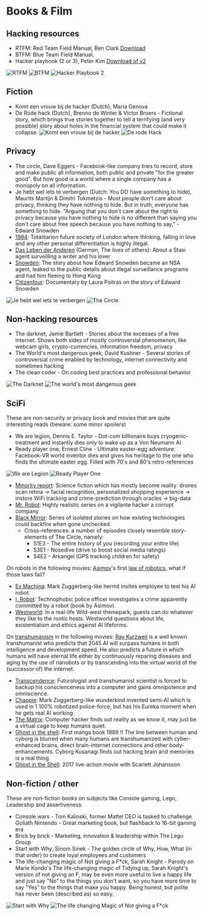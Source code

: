 # Books & Film

## Hacking resources
* RTFM: Red Team Field Manual, Ben Clark [Download](https://github.com/tanc7/hacking-books/blob/master/RTFM%20-%20Red%20Team%20Field%20Manual%20v3.pdf)
* BTFM: Blue Team Field Manual, 
* Hacker playbook (2 or 3), Peter Kim [Download of v2](https://github.com/tanc7/hacking-books/blob/master/The%20Hacker%20Playbook%202%2C%20Practical%20Guide%20To%20Penetration%20Testing%20By%20Peter%20Kim.pdf)

![RTFM](rtfm.png)
![BTFM](btfm.png)
![Hacker Playbook 2](hacker_playbook.png)

## Fiction
* Komt een vrouw bij de hacker (Dutch), Maria Genova
* De Rode hack (Dutch), Brenno de Winter & Victor Broers - Fictional story, which brings true stories together to tell a terrifying (and very possible) story about holes in the financial system that could make it collapse.
![Komt een vrouw bij de hacker](Komt_een_vrouw_bij_de_hacker.jpg)
![De rode Hack](de_rode_hack.jpg)



## Privacy
* The circle, Dave Eggers - Facebook-like company tries to record, store and make public all information, both public and private "for the greater good". But how good is a world where a single company has a monopoly on all information.
* Je hebt wel iets te verbergen (Dutch: You DO have something to hide),  Maurits Martijn & Dimitri Tokmetzis - Most people don't care about privacy, thinking they have nothing to hide. But in truth, everyone has something to hide. "Arguing that you don't care about the right to privacy because you have nothing to hide is no different than saying you don't care about free speech because you have nothing to say," - Edward Snowden
* [1984](https://www.imdb.com/title/tt0087803): Totalitarion future society of London where thinking, falling in love and any other personal differentiation is highly illegal.
* [Das Leben der Anderen](https://www.imdb.com/title/tt0405094) (German, The lives of others): About a Stasi agent surveilling a writer and his lover
* [Snowden](https://www.imdb.com/title/tt3774114): The story about how Edward Snowden became an NSA agent, leaked to the public details about illegal surveillance programs and had him fleeing to Hong Kong
* [Citizenfour](https://www.imdb.com/title/tt4044364): Documentary by Laura Poitras on the story of Edward Snowden

![Je hebt wel iets te verbergen](je_hebt_wel_iets_te_verbergen.jpg)
![The Circle](the_circle.jpg)


## Non-hacking resources
* The darknet, Jamie Bartlett - Stories about the excesses of a free internet. Shows both sides of mostly controversial phenomenon, like webcam girls, crypto-currencies, information freedom, privacy
* The World's most dangerous geek, David Kushner - Several stories of controversial crime enabled by technology, internet connectivity and sometimes hacking
* The clean coder - On coding best practices and professional behavior

![The Darknet](the_darknet.jpg) 
![The world's most dangerous geek](worlds_most_dangerous_geek.jpg) 


## SciFi
These are non-security or privacy book and movies that are quite interesting reads (beware: some minor spoilers)
* We are legion,  Dennis E. Taylor - Dot-com billionaire buys cryogenic-treatment and instantly dies only to wake up as a Von Neumann AI
* Ready player one, Ernest Cline - Ultimate easter-egg adventure: Facebook-VR world inventor dies and gives his heritage to the one who finds the ultimate easter egg. Filled with 70's and 80's retro-references

![We are Legion](we_are_legion.jpg)
![Ready Player One](ready_player_one.jpg)

* [Minority report](https://www.imdb.com/title/tt0181689): Science fiction which has mostly become reality: drones scan retina -> facial recognition, personalized shopping experience -> instore WiFi tracking and crime-prediction through oracles -> big-data
* [Mr. Robot](https://www.imdb.com/title/tt4158110/): Highly realistic series on a vigilante hacker a corrupt company
* [Black Mirror](https://www.imdb.com/title/tt2085059): Series of isolated stories on how existing technologies could backfire when gone unchecked.
  * Cross-references: a number of episodes closely resemble story-elements of The Circle, namely:
    * S1E3 - The entire history of you (recording your entire life)
    * S3E1 - Nosedive (drive to boost social media ratings)
    * S4E2 - Arkangel (GPS tracking children for safety)


On robots in the following movies:
[Asimov](https://en.wikipedia.org/wiki/Isaac_Asimov)'s first [law of robotics](https://en.wikipedia.org/wiki/Three_Laws_of_Robotics), what if those laws fail?
* [Ex Machina](https://www.imdb.com/title/tt0470752): Mark Zuggerberg-like hermit invites employee to test his AI robot.
* [I, Robot](https://www.imdb.com/title/tt0343818): Technophobic police officer investigates a crime apparently committed by a robot (book by Asimov).
* [Westworld](https://www.imdb.com/title/tt0475784): In a real-life Wild-west themepark, guests can do whatever they like to the rootic hosts. Westworld questions about life, existentialism and ethics against AI lifeforms. 

On [transhumanism](https://en.wikipedia.org/wiki/Transhumanism) in the following movies:
[Ray Kurzweil](https://en.wikipedia.org/wiki/Ray_Kurzweil) is a well known transhumanist who predicts that 2045 AI will surpass humans in both intelligence and development speed. He also predicts a future in which humans
will have eternal life either by continuously reparing diseases and aging by the use of nanobots or by transcending into the virtual world of the (successor of) the internet.

* [Transcendence](https://www.imdb.com/title/tt2209764): Futurologist and transhumanist scientist is forced to backup his conscienceness into a computer and gains omnipotence and omniscience.
* [Chappie](https://www.imdb.com/title/tt1823672): Mark Zuggerberg-like wunderkind invented semi-AI which is used in 1 100% robotized police-force, but has his Eureka moment when he gets real AI working.
* [The Matrix](https://www.imdb.com/title/tt0133093): Computer hacker finds out reality as we know it, may just be a virtual cage to keep humans quiet.
* [Ghost in the shell](https://www.imdb.com/title/tt0113568): First manga book 1989 !! The line between human and cyborg is blurred when many humans are transhumanized with cyber-enhanced brains, direct brain-internet connections and other body-enhancements. Cyborg Kusanagi finds out hacking brain and memories is a real thing.
* [Ghost in the Shell](https://www.imdb.com/title/tt1219827): 2017 live-action movie with Scarlett Johansson


## Non-fiction / other
These are non-fiction books on subjects like Console gaming, Lego, Leadership and assertiveness:

* Console wars - Tom Kalinski, former Mattel CEO is tasked to challenge Goliath Nintendo - Great marketing book, but flashback to 16-bit gaming era
* Brick by brick - Marketing, innovation & leadership within The Lego Group
* Start with Why, Sinom Sinek - The golden circle of Why, How, What (in that order) to create loyal employees and customers
* The life-changing magic of Not giving a F*ck, Sarah Knight - Parody on Marie Kondo's The life-changing magic of Tidying up, Sarah Knight's version of not giving an F, may be even more useful to live a happy life and just say "No" to the things you don't want, so you have more time to say "Yes" to the things that make you happy. Being honest, but polite has never been (described as) so easy.

![Start with Why](start_with_why.jpg)
![The life changing Magic of Not giving a F*ck](not_giving_a_fuck.jpg)

